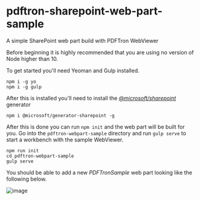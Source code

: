 # pdftron-sharepoint-web-part-sample
A simple SharePoint web part build with PDFTron WebViewer 

Before beginning it is highly recommended that you are using no version of Node higher than 10. 

To get started you'll need Yeoman and Gulp installed.

```
npm i -g yo
npm i -g gulp
```

After this is installed you'll need to install the [*@microsoft/sharepoint*](https://www.npmjs.com/package/@microsoft/generator-sharepoint) generator

```
npm i @microsoft/generator-sharepoint -g
```

After this is done you can run `npm init` and the web part will be built for you. Go into the `pdftron-webpart-sample` directory and run `gulp serve` to start a workbench with the sample WebViewer.

```
npm run init
cd pdftron-webpart-sample
gulp serve
```
You should be able to add a new *PDFTronSample* web part looking like the following below.

![image](https://raw.githubusercontent.com/mike-mh/pdftron-sharepoint-web-part-sample/main/.github/images/localhost-image.png)
